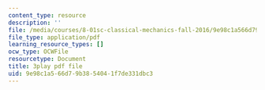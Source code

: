 ```yaml
---
content_type: resource
description: ''
file: /media/courses/8-01sc-classical-mechanics-fall-2016/9e98c1a566d79b3854041f7de331dbc3_nWaoEjE8a8M.pdf
file_type: application/pdf
learning_resource_types: []
ocw_type: OCWFile
resourcetype: Document
title: 3play pdf file
uid: 9e98c1a5-66d7-9b38-5404-1f7de331dbc3
---
```

